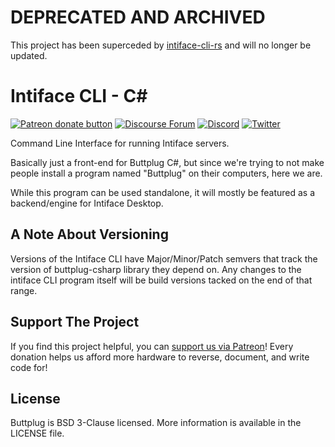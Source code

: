 # DEPRECATED AND ARCHIVED

This project has been superceded by [intiface-cli-rs](https://github.com/intiface/intifac-cli-rs) and will no longer be updated.

# Intiface CLI - C#

[![Patreon donate button](https://img.shields.io/badge/patreon-donate-yellow.svg)](https://www.patreon.com/qdot)
[![Discourse Forum](https://img.shields.io/badge/discourse-forum-blue.svg)](https://metafetish.club)
[![Discord](https://img.shields.io/discord/353303527587708932.svg?logo=discord)](https://discord.buttplug.io)
[![Twitter](https://img.shields.io/twitter/follow/buttplugio.svg?style=social&logo=twitter)](https://twitter.com/buttplugio)

Command Line Interface for running Intiface servers.

Basically just a front-end for Buttplug C#, but since we're trying to
not make people install a program named "Buttplug" on their computers,
here we are.

While this program can be used standalone, it will mostly be featured
as a backend/engine for Intiface Desktop.

## A Note About Versioning

Versions of the Intiface CLI have Major/Minor/Patch semvers that track
the version of buttplug-csharp library they depend on. Any changes to
the intiface CLI program itself will be build versions tacked on the
end of that range.

## Support The Project

If you find this project helpful, you can [support us via
Patreon](http://patreon.com/qdot)! Every donation helps us afford more
hardware to reverse, document, and write code for!

## License

Buttplug is BSD 3-Clause licensed. More information is available in
the LICENSE file.
